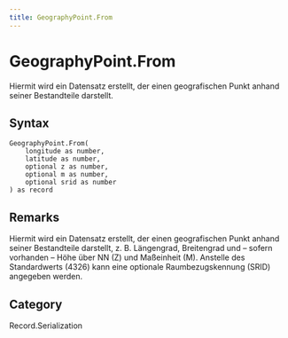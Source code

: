```yaml
---
title: GeographyPoint.From
---
```


# GeographyPoint.From


Hiermit wird ein Datensatz erstellt, der einen geografischen Punkt anhand seiner Bestandteile darstellt.


## Syntax

```powerquery
GeographyPoint.From(
    longitude as number,
    latitude as number,
    optional z as number,
    optional m as number,
    optional srid as number
) as record
```


## Remarks

Hiermit wird ein Datensatz erstellt, der einen geografischen Punkt anhand seiner Bestandteile darstellt, z. B. Längengrad, Breitengrad und – sofern vorhanden – Höhe über NN (Z) und Maßeinheit (M). Anstelle des Standardwerts (4326) kann eine optionale Raumbezugskennung (SRID) angegeben werden.



## Category
Record.Serialization
